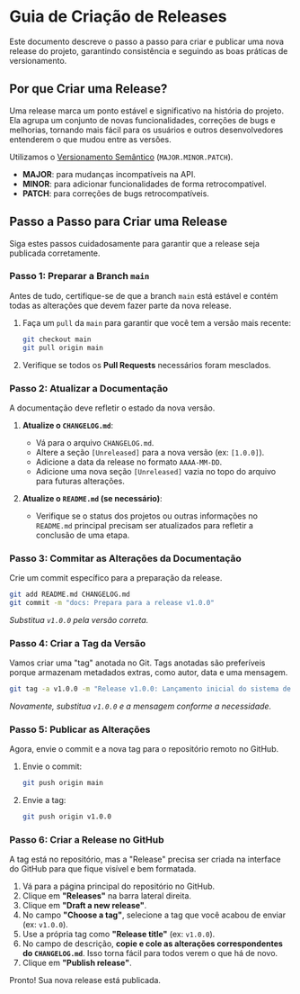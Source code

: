 # Guia de Criação de Releases

Este documento descreve o passo a passo para criar e publicar uma nova release do projeto, garantindo consistência e seguindo as boas práticas de versionamento.

## Por que Criar uma Release?

Uma release marca um ponto estável e significativo na história do projeto. Ela agrupa um conjunto de novas funcionalidades, correções de bugs e melhorias, tornando mais fácil para os usuários e outros desenvolvedores entenderem o que mudou entre as versões.

Utilizamos o [Versionamento Semântico](https://semver.org/lang/pt-BR/) (`MAJOR.MINOR.PATCH`).

- **MAJOR**: para mudanças incompatíveis na API.
- **MINOR**: para adicionar funcionalidades de forma retrocompatível.
- **PATCH**: para correções de bugs retrocompatíveis.

## Passo a Passo para Criar uma Release

Siga estes passos cuidadosamente para garantir que a release seja publicada corretamente.

### Passo 1: Preparar a Branch `main`

Antes de tudo, certifique-se de que a branch `main` está estável e contém todas as alterações que devem fazer parte da nova release.

1. Faça um `pull` da `main` para garantir que você tem a versão mais recente:

    ```bash
    git checkout main
    git pull origin main
    ```

2. Verifique se todos os **Pull Requests** necessários foram mesclados.

### Passo 2: Atualizar a Documentação

A documentação deve refletir o estado da nova versão.

1. **Atualize o `CHANGELOG.md`**:
    - Vá para o arquivo `CHANGELOG.md`.
    - Altere a seção `[Unreleased]` para a nova versão (ex: `[1.0.0]`).
    - Adicione a data da release no formato `AAAA-MM-DD`.
    - Adicione uma nova seção `[Unreleased]` vazia no topo do arquivo para futuras alterações.

2. **Atualize o `README.md` (se necessário)**:
    - Verifique se o status dos projetos ou outras informações no `README.md` principal precisam ser atualizados para refletir a conclusão de uma etapa.

### Passo 3: Commitar as Alterações da Documentação

Crie um commit específico para a preparação da release.

```bash
git add README.md CHANGELOG.md
git commit -m "docs: Prepara para a release v1.0.0"
```

*Substitua `v1.0.0` pela versão correta.*

### Passo 4: Criar a Tag da Versão

Vamos criar uma "tag" anotada no Git. Tags anotadas são preferíveis porque armazenam metadados extras, como autor, data e uma mensagem.

```bash
git tag -a v1.0.0 -m "Release v1.0.0: Lançamento inicial do sistema de estacionamento"
```

*Novamente, substitua `v1.0.0` e a mensagem conforme a necessidade.*

### Passo 5: Publicar as Alterações

Agora, envie o commit e a nova tag para o repositório remoto no GitHub.

1. Envie o commit:

    ```bash
    git push origin main
    ```

2. Envie a tag:

    ```bash
    git push origin v1.0.0
    ```

### Passo 6: Criar a Release no GitHub

A tag está no repositório, mas a "Release" precisa ser criada na interface do GitHub para que fique visível e bem formatada.

1. Vá para a página principal do repositório no GitHub.
2. Clique em **"Releases"** na barra lateral direita.
3. Clique em **"Draft a new release"**.
4. No campo **"Choose a tag"**, selecione a tag que você acabou de enviar (ex: `v1.0.0`).
5. Use a própria tag como **"Release title"** (ex: `v1.0.0`).
6. No campo de descrição, **copie e cole as alterações correspondentes do `CHANGELOG.md`**. Isso torna fácil para todos verem o que há de novo.
7. Clique em **"Publish release"**.

Pronto! Sua nova release está publicada.
